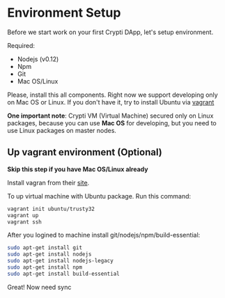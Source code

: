 # Environment Setup

Before we start work on your first Crypti DApp, let's setup environment.

Required:

  * Nodejs (v0.12)
  * Npm
  * Git
  * Mac OS/Linux

Please, install this all components. Right now we support developing only on Mac OS or Linux.
If you don't have it, try to install Ubuntu via [vagrant](https://www.vagrantup.com/)

**One important note**: Crypti VM (Virtual Machine) secured only on Linux packages, because you can use **Mac OS** for developing, but you need to use Linux packages on master nodes.

## Up vagrant environment (Optional)

**Skip this step if you have Mac OS/Linux already**

Install vagran from their [site](https://www.vagrantup.com/).

To up virtual machine with Ubuntu package. Run this command:

```sh
vagrant init ubuntu/trusty32
vagrant up
vagrant ssh
```

After you logined to machine install git/nodejs/npm/build-essential:

``` sh
sudo apt-get install git
sudo apt-get install nodejs
sudo apt-get install nodejs-legacy
sudo apt-get install npm
sudo apt-get install build-essential
```

Great! Now need sync 
